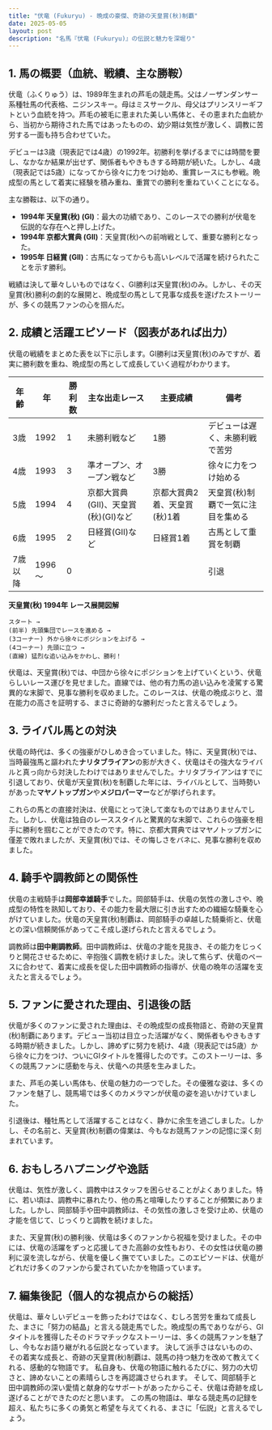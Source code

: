 ```yaml
---
title: "伏竜 (Fukuryu) - 晩成の豪傑、奇跡の天皇賞(秋)制覇"
date: 2025-05-05
layout: post
description: "名馬『伏竜 (Fukuryu)』の伝説と魅力を深堀り"
---
```


## 1. 馬の概要（血統、戦績、主な勝鞍）

伏竜（ふくりゅう）は、1989年生まれの芦毛の競走馬。父はノーザンダンサー系種牡馬の代表格、ニジンスキー。母はミスサークル、母父はプリンスリーギフトという血統を持つ。芦毛の被毛に恵まれた美しい馬体と、その恵まれた血統から、当初から期待された馬ではあったものの、幼少期は気性が激しく、調教に苦労する一面も持ち合わせていた。

デビューは3歳（現表記では4歳）の1992年。初勝利を挙げるまでには時間を要し、なかなか結果が出せず、関係者もやきもきする時期が続いた。しかし、4歳（現表記では5歳）になってから徐々に力をつけ始め、重賞レースにも参戦。晩成型の馬として着実に経験を積み重ね、重賞での勝利を重ねていくことになる。

主な勝鞍は、以下の通り。

* **1994年 天皇賞(秋) (GI)**：最大の功績であり、このレースでの勝利が伏竜を伝説的な存在へと押し上げた。
* **1994年 京都大賞典 (GII)**：天皇賞(秋)への前哨戦として、重要な勝利となった。
* **1995年 日経賞 (GII)**：古馬になってからも高いレベルで活躍を続けられたことを示す勝利。

戦績は決して華々しいものではなく、GI勝利は天皇賞(秋)のみ。しかし、その天皇賞(秋)勝利の劇的な展開と、晩成型の馬として見事な成長を遂げたストーリーが、多くの競馬ファンの心を掴んだ。


## 2. 成績と活躍エピソード（図表があれば出力）


伏竜の戦績をまとめた表を以下に示します。GI勝利は天皇賞(秋)のみですが、着実に勝利数を重ね、晩成型の馬として成長していく過程がわかります。

| 年齢 | 年 | 勝利数 | 主な出走レース | 主要成績 | 備考 |
|---|---|---|---|---|---|
| 3歳 | 1992 | 1 | 未勝利戦など | 1勝 | デビューは遅く、未勝利戦で苦労 |
| 4歳 | 1993 | 3 | 準オープン、オープン戦など | 3勝 | 徐々に力をつけ始める |
| 5歳 | 1994 | 4 | 京都大賞典(GII)、天皇賞(秋)(GI)など | 京都大賞典2着、天皇賞(秋)1着 | 天皇賞(秋)制覇で一気に注目を集める |
| 6歳 | 1995 | 2 | 日経賞(GII)など | 日経賞1着 | 古馬として重賞を制覇 |
| 7歳以降 | 1996～ | 0 |  |  |  引退 |


**天皇賞(秋) 1994年 レース展開図解**

```
スタート →
(前半) 先頭集団でレースを進める →
(3コーナー) 外から徐々にポジションを上げる →
(4コーナー) 先頭に立つ →
(直線) 猛烈な追い込みをかわし、勝利！
```

伏竜は、天皇賞(秋)では、中団から徐々にポジションを上げていくという、伏竜らしいレース運びを見せました。直線では、他の有力馬の追い込みを凌駕する驚異的な末脚で、見事な勝利を収めました。このレースは、伏竜の晩成ぶりと、潜在能力の高さを証明する、まさに奇跡的な勝利だったと言えるでしょう。


## 3. ライバル馬との対決

伏竜の時代は、多くの強豪がひしめき合っていました。特に、天皇賞(秋)では、当時最強馬と謳われた**ナリタブライアン**の影が大きく、伏竜はその強大なライバルと真っ向から対決したわけではありませんでした。ナリタブライアンはすでに引退しており、伏竜が天皇賞(秋)を制覇した年には、ライバルとして、当時勢いがあった**マヤノトップガン**や**メジロパーマー**などが挙げられます。

これらの馬との直接対決は、伏竜にとって決して楽なものではありませんでした。しかし、伏竜は独自のレーススタイルと驚異的な末脚で、これらの強豪を相手に勝利を掴むことができたのです。特に、京都大賞典ではマヤノトップガンに僅差で敗れましたが、天皇賞(秋)では、その悔しさをバネに、見事な勝利を収めました。


## 4. 騎手や調教師との関係性


伏竜の主戦騎手は**岡部幸雄騎手**でした。岡部騎手は、伏竜の気性の激しさや、晩成型の特性を熟知しており、その能力を最大限に引き出すための繊細な騎乗を心がけていました。伏竜の天皇賞(秋)制覇は、岡部騎手の卓越した騎乗術と、伏竜との深い信頼関係があってこそ成し遂げられたと言えるでしょう。

調教師は**田中剛調教師**。田中調教師は、伏竜の才能を見抜き、その能力をじっくりと開花させるために、辛抱強く調教を続けました。決して焦らず、伏竜のペースに合わせて、着実に成長を促した田中調教師の指導が、伏竜の晩年の活躍を支えたと言えるでしょう。


## 5. ファンに愛された理由、引退後の話

伏竜が多くのファンに愛された理由は、その晩成型の成長物語と、奇跡の天皇賞(秋)制覇にあります。デビュー当初は目立った活躍がなく、関係者もやきもきする時期が続きました。しかし、諦めずに努力を続け、4歳（現表記では5歳）から徐々に力をつけ、ついにGIタイトルを獲得したのです。このストーリーは、多くの競馬ファンに感動を与え、伏竜への共感を生みました。

また、芦毛の美しい馬体も、伏竜の魅力の一つでした。その優雅な姿は、多くのファンを魅了し、競馬場では多くのカメラマンが伏竜の姿を追いかけていました。

引退後は、種牡馬として活躍することはなく、静かに余生を過ごしました。しかし、その名前と、天皇賞(秋)制覇の偉業は、今もなお競馬ファンの記憶に深く刻まれています。


## 6. おもしろハプニングや逸話

伏竜は、気性が激しく、調教中はスタッフを困らせることがよくありました。特に、若い頃は、調教中に暴れたり、他の馬と喧嘩したりすることが頻繁にありました。しかし、岡部騎手や田中調教師は、その気性の激しさを受け止め、伏竜の才能を信じて、じっくりと調教を続けました。

また、天皇賞(秋)の勝利後、伏竜は多くのファンから祝福を受けました。その中には、伏竜の活躍をずっと応援してきた高齢の女性もおり、その女性は伏竜の勝利に涙を流しながら、伏竜を優しく撫でていました。このエピソードは、伏竜がどれだけ多くのファンから愛されていたかを物語っています。


## 7. 編集後記（個人的な視点からの総括）

伏竜は、華々しいデビューを飾ったわけではなく、むしろ苦労を重ねて成長した、まさに「努力の結晶」と言える競走馬でした。晩成型の馬でありながら、GIタイトルを獲得したそのドラマチックなストーリーは、多くの競馬ファンを魅了し、今もなお語り継がれる伝説となっています。  決して派手さはないものの、その着実な成長と、奇跡の天皇賞(秋)制覇は、競馬の持つ魅力を改めて教えてくれる、感動的な物語です。  私自身も、伏竜の物語に触れるたびに、努力の大切さと、諦めないことの素晴らしさを再認識させられます。  そして、岡部騎手と田中調教師の深い愛情と献身的なサポートがあったからこそ、伏竜は奇跡を成し遂げることができたのだと思います。  この馬の物語は、単なる競走馬の記録を超え、私たちに多くの勇気と希望を与えてくれる、まさに「伝説」と言えるでしょう。
